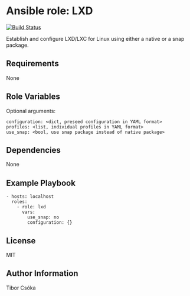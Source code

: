 Ansible role: LXD
=========

[![Build Status](https://travis-ci.com/Provizanta/ansible-role-lxd.svg?branch=master)](https://travis-ci.com/Provizanta/ansible-role-lxd)

Establish and configure LXD/LXC for Linux using either a native or a snap package.

Requirements
------------

None

Role Variables
--------------

Optional arguments:

    configuration: <dict, preseed configuration in YAML format>
    profiles: <list, individual profiles in YAML format>
    use_snap: <bool, use snap package instead of native package>

Dependencies
------------

None

Example Playbook
----------------

    - hosts: localhost
      roles:
        - role: lxd
          vars:
            use_snap: no
            configuration: {}

License
-------

MIT

Author Information
------------------

Tibor Csóka
